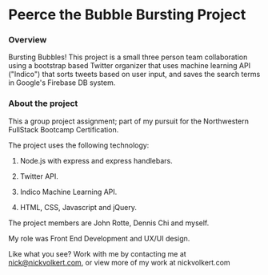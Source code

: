 # Peerce the Bubble Bursting Project

### Overview

Bursting Bubbles! This project is a small three person team collaboration using a bootstrap based Twitter organizer that uses machine learning API ("Indico") that sorts tweets based on user input, and saves the search terms in Google's Firebase DB system.

### About the project

This a group project assignment; part of my pursuit for the Northwestern FullStack Bootcamp Certification.

The project uses the following technology:
1. Node.js with express and express handlebars.

2. Twitter API.

3. Indico Machine Learning API.

4. HTML, CSS, Javascript and jQuery.

The project members are John Rotte, Dennis Chi and myself.

My role was Front End Development and UX/UI design.

Like what you see? Work with me by contacting me at nick@nickvolkert.com, or view more of my work at nickvolkert.com
